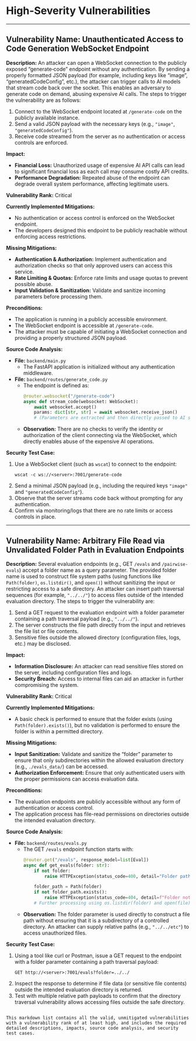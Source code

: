 # High-Severity Vulnerabilities

---

## Vulnerability Name: Unauthenticated Access to Code Generation WebSocket Endpoint

**Description:**
An attacker can open a WebSocket connection to the publicly exposed “generate‑code” endpoint without any authentication. By sending a properly formatted JSON payload (for example, including keys like “image”, “generatedCodeConfig”, etc.), the attacker can trigger calls to AI models that stream code back over the socket. This enables an adversary to generate code on demand, abusing expensive AI calls. The steps to trigger the vulnerability are as follows:
1. Connect to the WebSocket endpoint located at `/generate-code` on the publicly available instance.
2. Send a valid JSON payload with the necessary keys (e.g., `"image"`, `"generatedCodeConfig"`).
3. Receive code streamed from the server as no authentication or access controls are enforced.

**Impact:**
- **Financial Loss:** Unauthorized usage of expensive AI API calls can lead to significant financial loss as each call may consume costly API credits.
- **Performance Degradation:** Repeated abuse of the endpoint can degrade overall system performance, affecting legitimate users.

**Vulnerability Rank:**
Critical

**Currently Implemented Mitigations:**
- No authentication or access control is enforced on the WebSocket endpoint.
- The developers designed this endpoint to be publicly reachable without enforcing access restrictions.

**Missing Mitigations:**
- **Authentication & Authorization:** Implement authentication and authorization checks so that only approved users can access this service.
- **Rate Limiting & Quotas:** Enforce rate limits and usage quotas to prevent possible abuse.
- **Input Validation & Sanitization:** Validate and sanitize incoming parameters before processing them.

**Preconditions:**
- The application is running in a publicly accessible environment.
- The WebSocket endpoint is accessible at `/generate-code`.
- The attacker must be capable of initiating a WebSocket connection and providing a properly structured JSON payload.

**Source Code Analysis:**
- **File:** `backend/main.py`
  - The FastAPI application is initialized without any authentication middleware.
- **File:** `backend/routes/generate_code.py`
  - The endpoint is defined as:
    ```python
    @router.websocket("/generate-code")
    async def stream_code(websocket: WebSocket):
        await websocket.accept()
        params: dict[str, str] = await websocket.receive_json()
        # (Parameters are extracted and then directly passed to AI services)
    ```
  - **Observation:** There are no checks to verify the identity or authorization of the client connecting via the WebSocket, which directly enables abuse of the expensive AI operations.

**Security Test Case:**
1. Use a WebSocket client (such as `wscat`) to connect to the endpoint:
   ```
   wscat -c ws://<server>:7001/generate-code
   ```
2. Send a minimal JSON payload (e.g., including the required keys `"image"` and `"generatedCodeConfig"`).
3. Observe that the server streams code back without prompting for any authentication.
4. Confirm via monitoring/logs that there are no rate limits or access controls in place.

---

## Vulnerability Name: Arbitrary File Read via Unvalidated Folder Path in Evaluation Endpoints

**Description:**
Several evaluation endpoints (e.g., GET `/evals` and `/pairwise-evals`) accept a folder name as a query parameter. The provided folder name is used to construct file system paths (using functions like `Path(folder)`, `os.listdir()`, and `open()`) without sanitizing the input or restricting access to a safe directory. An attacker can insert path traversal sequences (for example, `"../../"`) to access files outside of the intended evaluation directory. The steps to trigger the vulnerability are:
1. Send a GET request to the evaluation endpoint with a folder parameter containing a path traversal payload (e.g., `"../../"`).
2. The server constructs the file path directly from the input and retrieves the file list or file contents.
3. Sensitive files outside the allowed directory (configuration files, logs, etc.) may be disclosed.

**Impact:**
- **Information Disclosure:** An attacker can read sensitive files stored on the server, including configuration files and logs.
- **Security Breach:** Access to internal files can aid an attacker in further compromising the system.

**Vulnerability Rank:**
Critical

**Currently Implemented Mitigations:**
- A basic check is performed to ensure that the folder exists (using `Path(folder).exists()`), but no validation is performed to ensure the folder is within a permitted directory.

**Missing Mitigations:**
- **Input Sanitization:** Validate and sanitize the “folder” parameter to ensure that only subdirectories within the allowed evaluation directory (e.g., `./evals_data/`) can be accessed.
- **Authorization Enforcement:** Ensure that only authenticated users with the proper permissions can access evaluation data.

**Preconditions:**
- The evaluation endpoints are publicly accessible without any form of authentication or access control.
- The application process has file-read permissions on directories outside the intended evaluation directory.

**Source Code Analysis:**
- **File:** `backend/routes/evals.py`
  - The GET `/evals` endpoint function starts with:
    ```python
    @router.get("/evals", response_model=list[Eval])
    async def get_evals(folder: str):
        if not folder:
            raise HTTPException(status_code=400, detail="Folder path is required")

        folder_path = Path(folder)
        if not folder_path.exists():
            raise HTTPException(status_code=404, detail=f"Folder not found: {folder}")
        # Further processing using os.listdir(folder) and open(file)
    ```
  - **Observation:** The folder parameter is used directly to construct a file path without ensuring that it is a subdirectory of a controlled directory. An attacker can supply relative paths (e.g., `"../../etc"`) to access unauthorized files.

**Security Test Case:**
1. Using a tool like curl or Postman, issue a GET request to the endpoint with a folder parameter containing a path traversal payload:
   ```
   GET http://<server>:7001/evals?folder=../../
   ```
2. Inspect the response to determine if file data (or sensitive file contents) outside the intended evaluation directory is returned.
3. Test with multiple relative path payloads to confirm that the directory traversal vulnerability allows accessing files outside the safe directory.
```

This markdown list contains all the valid, unmitigated vulnerabilities with a vulnerability rank of at least high, and includes the required detailed descriptions, impacts, source code analysis, and security test cases.
